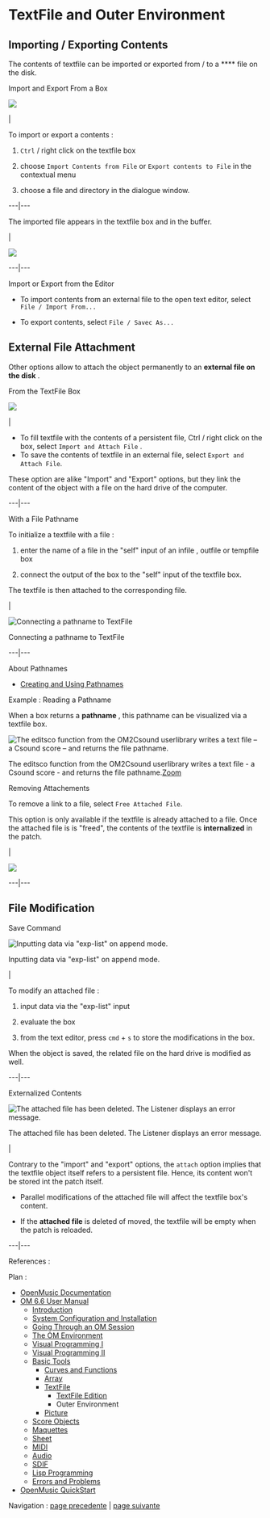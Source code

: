 # TextFile and Outer Environment

## Importing / Exporting Contents

The contents of  textfile can be imported or exported from / to a **** file on
the disk.

Import and Export From a Box

![](../res/import_1.png)

|

To import or export a contents :

  1. `Ctrl` / right click on the  textfile box

  2. choose `Import Contents from File` or `Export contents to File` in the contextual menu

  3. choose a file and directory in the dialogue window. 

  
  
---|---  
  
The imported file appears in the textfile box and in the buffer.

|

![](../res/filetoimport.png)  
  
---|---  
  
Import or Export from the Editor

  * To import contents from an external file to the open text editor, select `File / Import From...`

  * To export contents, select `File / Savec As...`

## External File Attachment

Other options allow to attach the object permanently to an **external file on
the disk** .

From the TextFile Box

![](../res/importattach.png)

|

  * To fill  textfile with the contents of a persistent file, Ctrl / right click on the box, select `Import and Attach File` . 
  * To save the contents of textfile in an external file, select `Export and Attach File`.

These option are alike "Import" and "Export" options, but they link the
content of the object with a file on the hard drive of the computer.  
  
---|---  
  
With a File Pathname

To initialize a  textfile with a file :

  1. enter the name of a file in the "self" input of an  infile , outfile or tempfile box

  2. connect the output of the box to the "self" input of the textfile box.

The  textfile is then  attached to the corresponding file.

|

![Connecting a pathname to TextFile](../res/connecttextfile.png)

Connecting a pathname to TextFile  
  
---|---  
  
About Pathnames

  * [Creating and Using Pathnames](Pathnames)

Example : Reading a Pathname

When a box returns a **pathname** , this pathname can be visualized via a
textfile box.

![The editsco function from the OM2Csound userlibrary writes a text file – a
Csound score – and returns the file pathname.](../res/csound2text_scr.png)

The editsco function from the OM2Csound userlibrary writes a text file - a
Csound score - and returns the file
pathname.[Zoom](../res/csound2text_scr_1.png "Zoom \(nouvelle fenêtre\)")

Removing Attachements

To remove a link to a file, select `Free Attached File`.

This option is only available if the textfile is already attached to a file.
Once the attached file is is "freed", the contents of the  textfile is
**internalized** in the patch.

|

![](../res/free.png)  
  
---|---  
  
## File Modification

Save Command

![Inputting data via "exp-list" on append mode.](../res/arose.png)

Inputting data via "exp-list" on append mode.

|

To modify an attached file :

  1. input data via the "exp-list" input

  2. evaluate the box

  3. from the text editor, press `cmd` \+ `s` to store the modifications in the box.

When the object is saved, the related file on the hard drive is modified as
well.  
  
---|---  
  
Externalized Contents

![The attached file has been deleted. The Listener displays an error
message.](../res/erroropening.png)

The attached file has been deleted. The Listener displays an error message.

|

Contrary to the "import" and "export" options, the `attach` option implies
that the textfile object itself refers to a persistent file. Hence, its
content won't be stored int the patch itself.

  * Parallel modifications of the attached file will affect the textfile box's content.

  * If the **attached file** is deleted of moved, the textfile will be empty when the patch is reloaded.

  
  
---|---  
  
References :

Plan :

  * [OpenMusic Documentation](OM-Documentation)
  * [OM 6.6 User Manual](OM-User-Manual)
    * [Introduction](00-Sommaire)
    * [System Configuration and Installation](Installation)
    * [Going Through an OM Session](Goingthrough)
    * [The OM Environment](Environment)
    * [Visual Programming I](BasicVisualProgramming)
    * [Visual Programming II](AdvancedVisualProgramming)
    * [Basic Tools](BasicObjects)
      * [Curves and Functions](CurvesAndFunctions)
      * [Array](ClassArray)
      * [TextFile](textfile)
        * [TextFile Edition](TextFileEdition)
        * Outer Environment
      * [Picture](Picture)
    * [Score Objects](ScoreObjects)
    * [Maquettes](Maquettes)
    * [Sheet](Sheet)
    * [MIDI](MIDI)
    * [Audio](Audio)
    * [SDIF](SDIF)
    * [Lisp Programming](Lisp)
    * [Errors and Problems](errors)
  * [OpenMusic QuickStart](QuickStart-Chapters)

Navigation : [page precedente](TextFileEdition "page précédente\(TextFile
Edition\)") | [page suivante](Picture "page suivante\(Picture\)")


